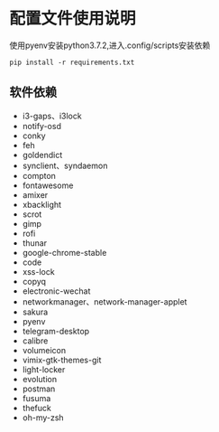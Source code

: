 # 配置文件使用说明

使用pyenv安装python3.7.2,进入.config/scripts安装依赖

``` shell
pip install -r requirements.txt
```

## 软件依赖

- i3-gaps、i3lock
- notify-osd
- conky
- feh
- goldendict
- synclient、syndaemon
- compton
- fontawesome
- amixer
- xbacklight
- scrot
- gimp
- rofi
- thunar
- google-chrome-stable
- code
- xss-lock
- copyq
- electronic-wechat
- networkmanager、network-manager-applet
- sakura
- pyenv
- telegram-desktop
- calibre
- volumeicon
- vimix-gtk-themes-git
- light-locker
- evolution
- postman
- fusuma
- thefuck
- oh-my-zsh
